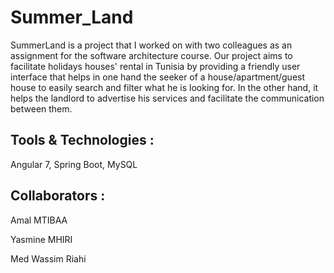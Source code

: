 # Summer_Land
SummerLand is a project that I worked on with two colleagues as an assignment for the software architecture course. Our project aims to facilitate holidays houses' rental in Tunisia by providing a friendly user interface that helps in one hand the seeker of a house/apartment/guest house to easily search and filter what he is looking for. In the other hand, it helps the landlord to advertise his services and facilitate the communication between them.
## Tools & Technologies :
Angular 7, Spring Boot, MySQL

## Collaborators :
Amal MTIBAA

Yasmine MHIRI

Med Wassim Riahi
